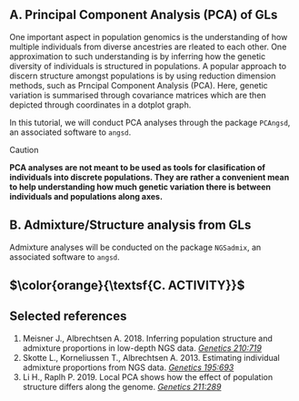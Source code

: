 ## A. Principal Component Analysis (PCA) of GLs
One important aspect in population genomics is the understanding of how multiple individuals from diverse ancestries are rleated to each other. One approximation to such understanding is by inferring how the genetic diversity of individuals is structured in populations. A popular approach to discern structure amongst populations is by using reduction dimension methods, such as Prncipal Component Analysis (PCA). Here, genetic variation is summarised through covariance matrices which are then depicted through coordinates in a dotplot graph. 

In this tutorial, we will conduct PCA analyses through the package `PCAngsd`, an associated software to `angsd`.

>[!CAUTION]
>**PCA analyses are not meant to be used as tools for clasification of individuals into discrete populations. They are rather a convenient mean to help understanding how much genetic variation there is between individuals and populations along axes.**


## B. Admixture/Structure analysis from GLs
Admixture analyses will be conducted on the package `NGSadmix`, an associated software to `angsd`.


## $\color{orange}{\textsf{C. ACTIVITY}}$


## Selected references
1. Meisner J., Albrechtsen A. 2018. Inferring population structure and admixture proportions in low-depth NGS data. [_Genetics 210:719_](https://academic.oup.com/genetics/article/210/2/719/5931101)
2. Skotte L., Korneliussen T., Albrechtsen A. 2013. Estimating individual admixture proportions from NGS data. [_Genetics 195:693_](https://academic.oup.com/genetics/article/195/3/693/5935455)
3. Li H., Raplh P. 2019. Local PCA shows how the effect of population structure differs along the genome. [_Genetics 211:289_](https://academic.oup.com/genetics/article/211/1/289/5931130)
